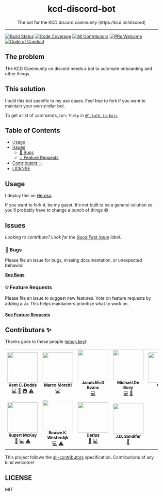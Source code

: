 <div align="center">
<h1>kcd-discord-bot</h1>

<p>The bot for the KCD discord community (https://kcd.im/discord)</p>
</div>

---

<!-- prettier-ignore-start -->
[![Build Status][build-badge]][build]
[![Code Coverage][coverage-badge]][coverage]
[![All Contributors][all-contributors-badge]](#contributors-)
[![PRs Welcome][prs-badge]][prs]
[![Code of Conduct][coc-badge]][coc]
<!-- prettier-ignore-end -->

## The problem

The KCD Community on discord needs a bot to automate onboarding and other
things.

## This solution

I built this bot specific to my use cases. Feel free to fork if you want to
maintain your own similar bot.

To get a list of commands, run: `?help` in
[`#🤖-talk-to-bots`](https://discord.com/channels/715220730605731931/721074443694374943)

## Table of Contents

<!-- START doctoc generated TOC please keep comment here to allow auto update -->
<!-- DON'T EDIT THIS SECTION, INSTEAD RE-RUN doctoc TO UPDATE -->

- [Usage](#usage)
- [Issues](#issues)
  - [🐛 Bugs](#-bugs)
  - [💡 Feature Requests](#-feature-requests)
- [Contributors ✨](#contributors-)
- [LICENSE](#license)

<!-- END doctoc generated TOC please keep comment here to allow auto update -->

## Usage

I deploy this on [Heroku](https://heroku.com/).

If you want to fork it, be my guest. It's not built to be a general solution so
you'll probably have to change a bunch of things 😅

## Issues

_Looking to contribute? Look for the [Good First Issue][good-first-issue]
label._

### 🐛 Bugs

Please file an issue for bugs, missing documentation, or unexpected behavior.

[**See Bugs**][bugs]

### 💡 Feature Requests

Please file an issue to suggest new features. Vote on feature requests by adding
a 👍. This helps maintainers prioritize what to work on.

[**See Feature Requests**][requests]

## Contributors ✨

Thanks goes to these people ([emoji key][emojis]):

<!-- ALL-CONTRIBUTORS-LIST:START - Do not remove or modify this section -->
<!-- prettier-ignore-start -->
<!-- markdownlint-disable -->
<table>
  <tr>
    <td align="center"><a href="https://kentcdodds.com"><img src="https://avatars.githubusercontent.com/u/1500684?v=3?s=100" width="100px;" alt=""/><br /><sub><b>Kent C. Dodds</b></sub></a><br /><a href="https://github.com/kentcdodds/kcd-discord-bot/commits?author=kentcdodds" title="Code">💻</a> <a href="https://github.com/kentcdodds/kcd-discord-bot/commits?author=kentcdodds" title="Documentation">📖</a> <a href="#infra-kentcdodds" title="Infrastructure (Hosting, Build-Tools, etc)">🚇</a> <a href="https://github.com/kentcdodds/kcd-discord-bot/commits?author=kentcdodds" title="Tests">⚠️</a></td>
    <td align="center"><a href="https://github.com/marcosvega91"><img src="https://avatars2.githubusercontent.com/u/5365582?v=4?s=100" width="100px;" alt=""/><br /><sub><b>Marco Moretti</b></sub></a><br /><a href="https://github.com/kentcdodds/kcd-discord-bot/commits?author=marcosvega91" title="Code">💻</a></td>
    <td align="center"><a href="https://dev.to/jacobmgevans"><img src="https://avatars1.githubusercontent.com/u/27247160?v=4?s=100" width="100px;" alt=""/><br /><sub><b>Jacob M-G Evans</b></sub></a><br /><a href="https://github.com/kentcdodds/kcd-discord-bot/commits?author=JacobMGEvans" title="Code">💻</a></td>
    <td align="center"><a href="https://michaeldeboey.be"><img src="https://avatars3.githubusercontent.com/u/6643991?v=4?s=100" width="100px;" alt=""/><br /><sub><b>Michaël De Boey</b></sub></a><br /><a href="https://github.com/kentcdodds/kcd-discord-bot/commits?author=MichaelDeBoey" title="Code">💻</a> <a href="https://github.com/kentcdodds/kcd-discord-bot/pulls?q=is%3Apr+reviewed-by%3AMichaelDeBoey" title="Reviewed Pull Requests">👀</a></td>
    <td align="center"><a href="https://github.com/uwuru"><img src="https://avatars1.githubusercontent.com/u/40305936?v=4?s=100" width="100px;" alt=""/><br /><sub><b>uwuru</b></sub></a><br /><a href="https://github.com/kentcdodds/kcd-discord-bot/commits?author=uwuru" title="Code">💻</a> <a href="https://github.com/kentcdodds/kcd-discord-bot/commits?author=uwuru" title="Tests">⚠️</a></td>
    <td align="center"><a href="http://peter.hozak.info/"><img src="https://avatars0.githubusercontent.com/u/1087670?v=4?s=100" width="100px;" alt=""/><br /><sub><b>Peter Hozák</b></sub></a><br /><a href="https://github.com/kentcdodds/kcd-discord-bot/commits?author=Aprillion" title="Code">💻</a> <a href="https://github.com/kentcdodds/kcd-discord-bot/commits?author=Aprillion" title="Tests">⚠️</a> <a href="https://github.com/kentcdodds/kcd-discord-bot/pulls?q=is%3Apr+reviewed-by%3AAprillion" title="Reviewed Pull Requests">👀</a></td>
    <td align="center"><a href="http://devstack.ng"><img src="https://avatars.githubusercontent.com/u/8310934?v=4?s=100" width="100px;" alt=""/><br /><sub><b>Prince Abalogu</b></sub></a><br /><a href="https://github.com/kentcdodds/kcd-discord-bot/commits?author=MrAbalogu" title="Documentation">📖</a></td>
  </tr>
  <tr>
    <td align="center"><a href="https://fildon.github.io"><img src="https://avatars.githubusercontent.com/u/10462288?v=4?s=100" width="100px;" alt=""/><br /><sub><b>Rupert McKay</b></sub></a><br /><a href="https://github.com/kentcdodds/kcd-discord-bot/commits?author=fildon" title="Documentation">📖</a> <a href="https://github.com/kentcdodds/kcd-discord-bot/commits?author=fildon" title="Code">💻</a> <a href="https://github.com/kentcdodds/kcd-discord-bot/commits?author=fildon" title="Tests">⚠️</a></td>
    <td align="center"><a href="https://bouwe.io"><img src="https://avatars.githubusercontent.com/u/4126793?v=4?s=100" width="100px;" alt=""/><br /><sub><b>Bouwe K. Westerdijk</b></sub></a><br /><a href="https://github.com/kentcdodds/kcd-discord-bot/commits?author=bouwe77" title="Code">💻</a> <a href="https://github.com/kentcdodds/kcd-discord-bot/commits?author=bouwe77" title="Tests">⚠️</a></td>
    <td align="center"><a href="http://mapleleaf.dev"><img src="https://avatars.githubusercontent.com/u/19603573?v=4?s=100" width="100px;" alt=""/><br /><sub><b>Darius</b></sub></a><br /><a href="#ideas-itsMapleLeaf" title="Ideas, Planning, & Feedback">🤔</a> <a href="https://github.com/kentcdodds/kcd-discord-bot/commits?author=itsMapleLeaf" title="Code">💻</a></td>
    <td align="center"><a href="https://github.com/jdsandifer"><img src="https://avatars.githubusercontent.com/u/11567955?v=4?s=100" width="100px;" alt=""/><br /><sub><b>J.D. Sandifer</b></sub></a><br /><a href="https://github.com/kentcdodds/kcd-discord-bot/issues?q=author%3Ajdsandifer" title="Bug reports">🐛</a></td>
  </tr>
</table>

<!-- markdownlint-restore -->
<!-- prettier-ignore-end -->

<!-- ALL-CONTRIBUTORS-LIST:END -->

This project follows the [all-contributors][all-contributors] specification.
Contributions of any kind welcome!

## LICENSE

MIT

<!-- prettier-ignore-start -->
[npm]: https://www.npmjs.com
[node]: https://nodejs.org
[build-badge]: https://img.shields.io/github/workflow/status/kentcdodds/kcd-discord-bot/deploy/main?logo=github&style=flat-square
[build]: https://github.com/kentcdodds/kcd-discord-bot/actions?query=workflow%3Adeploy
[coverage-badge]: https://img.shields.io/codecov/c/github/kentcdodds/kcd-discord-bot.svg?style=flat-square
[coverage]: https://codecov.io/github/kentcdodds/kcd-discord-bot
[prs-badge]: https://img.shields.io/badge/PRs-welcome-brightgreen.svg?style=flat-square
[prs]: http://makeapullrequest.com
[coc-badge]: https://img.shields.io/badge/code%20of-conduct-ff69b4.svg?style=flat-square
[coc]: https://github.com/kentcdodds/kcd-discord-bot/blob/main/other/CODE_OF_CONDUCT.md
[emojis]: https://github.com/all-contributors/all-contributors#emoji-key
[all-contributors]: https://github.com/all-contributors/all-contributors
[all-contributors-badge]: https://img.shields.io/github/all-contributors/kentcdodds/kcd-discord-bot?color=orange&style=flat-square
[bugs]: https://github.com/kentcdodds/kcd-discord-bot/issues?utf8=%E2%9C%93&q=is%3Aissue+is%3Aopen+sort%3Acreated-desc+label%3Abug
[requests]: https://github.com/kentcdodds/kcd-discord-bot/issues?utf8=%E2%9C%93&q=is%3Aissue+is%3Aopen+sort%3Areactions-%2B1-desc+label%3Aenhancement
[good-first-issue]: https://github.com/kentcdodds/kcd-discord-bot/issues?utf8=%E2%9C%93&q=is%3Aissue+is%3Aopen+sort%3Areactions-%2B1-desc+label%3Aenhancement+label%3A%22good+first+issue%22
<!-- prettier-ignore-end -->
